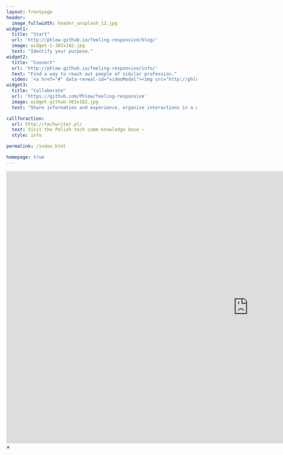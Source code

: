 ```yaml
---
layout: frontpage
header:
  image_fullwidth: header_unsplash_12.jpg
widget1:
  title: "Start"
  url: 'http://phlow.github.io/feeling-responsive/blog/'
  image: widget-1-302x182.jpg
  text: "Identify your purpose."
widget2:
  title: "Connect"
  url: 'http://phlow.github.io/feeling-responsive/info/'
  text: "Find a way to reach out people of similar profession."
  video: '<a href="#" data-reveal-id="videoModal"><img src="http://phlow.github.io/feeling-responsive/images/start-video-feeling-responsive-302x182.jpg" width="302" height="182" alt=""/></a>'
widget3:
  title: "Collaborate"
  url: 'https://github.com/Phlow/feeling-responsive'
  image: widget-github-303x182.jpg
  text: "Share information and experience, organize interactions in a way that builds support."

callforaction:
  url: http://techwriter.pl/
  text: Visit the Polish tech comm knowledge base ›
  style: info

permalink: /index.html

homepage: true
---
```


<div id="videoModal" class="reveal-modal large" data-reveal="">
  <div class="flex-video widescreen vimeo" style="display: block;">
    <iframe width="1280" height="720" src="https://www.youtube.com/embed/3b5zCFSmVvU" frameborder="0" allowfullscreen></iframe>
  </div>
  <a class="close-reveal-modal">&#215;</a>
</div>
